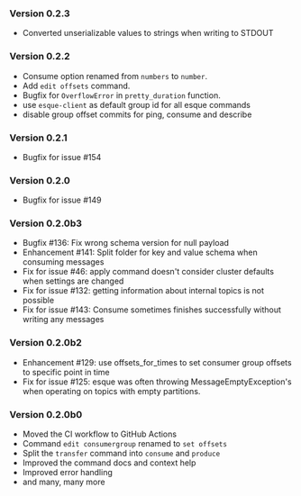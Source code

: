 ### Version 0.2.3
* Converted unserializable values to strings when writing to STDOUT
### Version 0.2.2
* Consume option renamed from `numbers` to `number`.
* Add `edit offsets` command.
* Bugfix for `OverflowError` in `pretty_duration` function.
* use `esque-client` as default group id for all esque commands
* disable group offset commits for ping, consume and describe
### Version 0.2.1
* Bugfix for issue #154
### Version 0.2.0
* Bugfix for issue #149
### Version 0.2.0b3
* Bugfix #136: Fix wrong schema version for null payload
* Enhancement #141: Split folder for key and value schema when consuming messages
* Fix for issue #46: apply command doesn't consider cluster defaults when settings are changed
* Fix for issue #132: getting information about internal topics is not possible
* Fix for issue #143: Consume sometimes finishes successfully without writing any messages
### Version 0.2.0b2
* Enhancement #129: use offsets_for_times to set consumer group offsets
 to specific point in time
* Fix for issue #125: esque was often throwing MessageEmptyException's when operating on topics with empty partitions.
### Version 0.2.0b0
* Moved the CI workflow to GitHub Actions
* Command `edit consumergroup` renamed to `set offsets`
* Split the `transfer` command into `consume` and `produce`
* Improved the command docs and context help
* Improved error handling
* and many, many more
